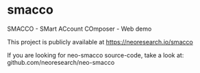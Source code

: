 # smacco
SMACCO - SMart ACcount COmposer - Web demo

This project is publicly available at https://neoresearch.io/smacco

If you are looking for neo-smacco source-code, take a look at: github.com/neoresearch/neo-smacco
